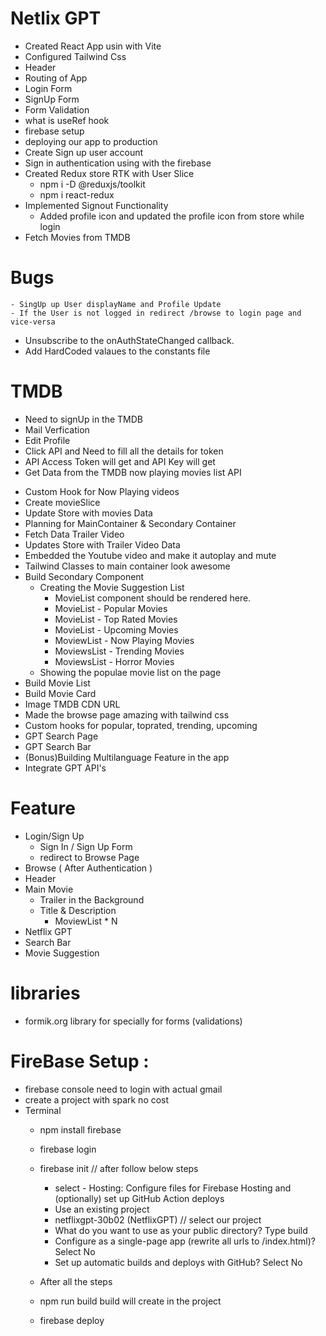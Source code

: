 # Netlix GPT

- Created React App usin with Vite
- Configured Tailwind Css
- Header
- Routing of App
- Login Form
- SignUp Form
- Form Validation 
- what is useRef hook
- firebase setup
- deploying our app to production
- Create Sign up user account
- Sign in authentication using with the firebase 
- Created Redux store RTK with User Slice
    - npm i -D @reduxjs/toolkit
    - npm i react-redux
- Implemented Signout Functionality
    - Added profile icon and updated the profile icon from store while login
- Fetch Movies from TMDB
# Bugs
    - SingUp up User displayName and Profile Update
    - If the User is not logged in redirect /browse to login page and vice-versa
- Unsubscribe to the onAuthStateChanged callback.
- Add HardCoded valaues to the constants file
# TMDB 
- Need to signUp in the TMDB
- Mail Verfication
- Edit Profile
- Click API and Need to fill all the details for token
- API Access Token will get and API Key will get
- Get Data from the TMDB now playing movies list API
<!-- 
- Adding Movie Data to the Store(movieSlice)
- Creating Own Custome Hook (useNowPlayingMovies)
- Building the Browse Page
- Building the Video Title
- Building the Video Background
- Creating the Custome hook for Video Background
- Building the Video Background(background position) 
-->
- Custom Hook for Now Playing videos
- Create movieSlice
- Update Store with movies Data
- Planning for MainContainer & Secondary Container
- Fetch Data Trailer Video
- Updates Store with Trailer Video Data
- Embedded the Youtube video and make it autoplay and mute
- Tailwind Classes to main container look awesome
- Build Secondary Component
    - Creating the Movie Suggestion List
        - MovieList component should be rendered here.
        - MovieList - Popular Movies
        - MovieList - Top Rated Movies
        - MovieList - Upcoming Movies
        - MoviewList - Now Playing Movies
        - MoviewsList - Trending Movies
        - MoviewsList - Horror Movies
    - Showing the populae movie list on the page
- Build Movie List
- Build Movie Card
- Image TMDB CDN URL 
- Made the browse page amazing with tailwind css
- Custom hooks for popular, toprated, trending, upcoming
- GPT Search Page
- GPT Search Bar
- (Bonus)Building Multilanguage Feature in the app
- Integrate GPT API's




# Feature
- Login/Sign Up
    - Sign In / Sign Up Form
    - redirect to Browse Page
- Browse ( After Authentication )
 - Header
 - Main Movie
    - Trailer in the Background
    - Title & Description
       - MoviewList * N 
- Netflix GPT
 - Search Bar
 - Movie Suggestion





 # libraries
 - formik.org library for specially for forms (validations)




# FireBase Setup :
- firebase console need to login with actual gmail
- create a project with spark no cost
- Terminal
    - npm install firebase
    - firebase login
    - firebase init // after follow below steps
        - select - Hosting: Configure files for Firebase Hosting and (optionally) set up GitHub Action deploys
        - Use an existing project
        - netflixgpt-30b02 (NetflixGPT) // select our project
        - What do you want to use as your public directory? Type build
        - Configure as a single-page app (rewrite all urls to /index.html)? Select No
        - Set up automatic builds and deploys with GitHub? Select No

    - After all the steps
    - npm run build build will create in the project
    - firebase deploy